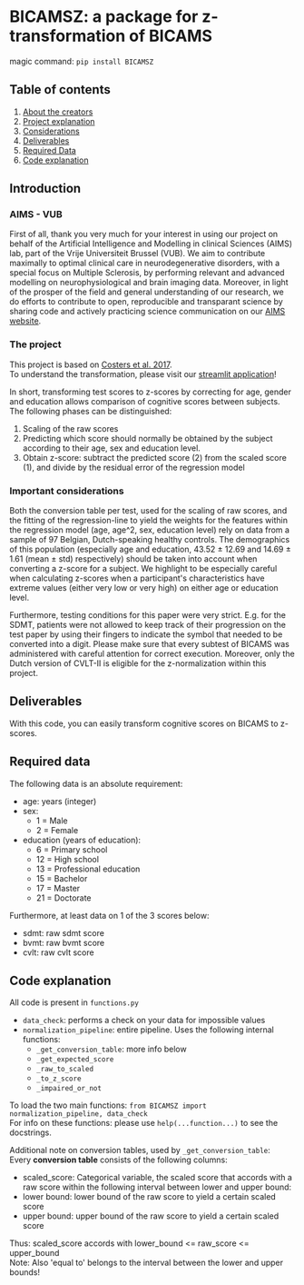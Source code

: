 # BICAMSZ: a package for z-transformation of BICAMS
magic command: `pip install BICAMSZ`

## Table of contents
1. [About the creators](#aims---vub)
2. [Project explanation](#the-project)
3. [Considerations](#important-considerations)
4. [Deliverables](#deliverables)
5. [Required Data](#required-data)
5. [Code explanation](#code-explanation)

## Introduction

### AIMS - VUB

First of all, thank you very much for your interest in using our project on behalf of the Artificial Intelligence and Modelling in clinical Sciences (AIMS) lab, part of the Vrije Universiteit Brussel (VUB). We aim to contribute maximally to optimal clinical care in neurodegenerative disorders, with a special focus on Multiple Sclerosis, by performing relevant and advanced modelling on neurophysiological and brain imaging data. Moreover, in light of the prosper of the field and general understanding of our research, we do efforts to contribute to open, reproducible and transparant science by sharing code and actively practicing science communication on our [AIMS website](https://aims.research.vub.be).

### The project
This project is based on [Costers et al. 2017](https://www.msard-journal.com/article/S2211-0348(17)30202-X/fulltext). \
To understand the transformation, please visit our [streamlit application](https://share.streamlit.io/sdniss/bicams_web_application/BICAMS_application.py)!

In short, transforming test scores to z-scores by correcting for age, gender and education allows comparison of cognitive scores between subjects. The following phases can be distinguished:
1. Scaling of the raw scores
2. Predicting which score should normally be obtained by the subject according to their age, sex and education level. 
3. Obtain z-score: subtract the predicted score (2) from the scaled score (1), and divide by the residual error of the regression model

### Important considerations

Both the conversion table per test, used for the scaling of raw scores, and the fitting of the regression-line to yield the weights for the features within the regression model (age, age^2, sex, education level) rely on data from a sample of 97 Belgian, Dutch-speaking healthy controls. The demographics of this population (especially age and education, 43.52 ± 12.69 and 14.69 ± 1.61 (mean ± std) respectively) should be taken into account when converting a z-score for a subject. We highlight to be especially careful when calculating z-scores when a participant's characteristics have extreme values (either very low or very high) on either age or education level. 

Furthermore, testing conditions for this paper were very strict. E.g. for the SDMT, patients were not allowed to keep track of their progression on the test paper by using their fingers to indicate the symbol that needed to be converted into a digit. Please make sure that every subtest of BICAMS was administered with careful attention for correct execution. Moreover, only the Dutch version of CVLT-II is eligible for the z-normalization within this project.

## Deliverables

With this code, you can easily transform cognitive scores on BICAMS to z-scores.

## Required data
The following data is an absolute requirement:
- age: years (integer)
- sex: 
    - 1 = Male
    - 2 = Female
- education (years of education): 
    - 6 = Primary school
    - 12 = High school 
    - 13 = Professional education 
    - 15 = Bachelor 
    - 17 = Master 
    - 21 = Doctorate

Furthermore, at least data on 1 of the 3 scores below:
- sdmt: raw sdmt score
- bvmt: raw bvmt score
- cvlt: raw cvlt score

## Code explanation
All code is present in `functions.py`
- `data_check`: performs a check on your data for impossible values
- `normalization_pipeline`: entire pipeline. Uses the following internal functions:
    - `_get_conversion_table`: more info below
    - `_get_expected_score`
    - `_raw_to_scaled`
    - `_to_z_score`
    - `_impaired_or_not`

To load the two main functions: `from BICAMSZ import normalization_pipeline, data_check` \
For info on these functions: please use `help(...function...)` to see the docstrings.

Additional note on conversion tables, used by `_get_conversion_table`: \
Every **conversion table** consists of the following columns:
- scaled_score: Categorical variable, the scaled score that accords with a raw score within the following interval between lower and upper bound:
- lower bound: lower bound of the raw score to yield a certain scaled score
- upper bound: upper bound of the raw score to yield a certain scaled score

Thus: scaled_score accords with lower_bound <= raw_score <= upper_bound \
Note: Also 'equal to' belongs to the interval between the lower and upper bounds!
